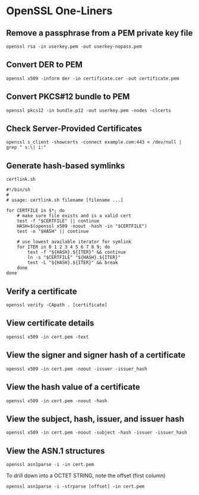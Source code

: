 # OpenSSL One-Liners

## Remove a passphrase from a PEM private key file
	openssl rsa -in userkey.pem -out userkey-nopass.pem

## Convert DER to PEM
	openssl x509 -inform der -in certificate.cer -out certificate.pem

## Convert PKCS#12 bundle to PEM
	openssl pkcs12 -in bundle.p12 -out userkey.pem -nodes -clcerts

## Check Server-Provided Certificates
	openssl s_client -showcerts -connect example.com:443 < /dev/null | grep " s:\| i:"

## Generate hash-based symlinks
`certlink.sh`

	#!/bin/sh
	#
	# usage: certlink.sh filename [filename ...]
	
	for CERTFILE in $*; do
		# make sure file exists and is a valid cert
		test -f "$CERTFILE" || continue
		HASH=$(openssl x509 -noout -hash -in "$CERTFILE")
		test -n "$HASH" || continue
	
		# use lowest available iterator for symlink
		for ITER in 0 1 2 3 4 5 6 7 8 9; do
			test -f "${HASH}.${ITER}" && continue
			ln -s "$CERTFILE" "${HASH}.${ITER}"
			test -L "${HASH}.${ITER}" && break
		done
	done

## Verify a certificate
	openssl verify -CApath . [certificate]

## View certificate details
	openssl x509 -in cert.pem -text

## View the signer and signer hash of a certificate
	openssl x509 -in cert.pem -noout -issuer -issuer_hash

## View the hash value of a certificate
	openssl x509 -in cert.pem -noout -hash

## View the subject, hash, issuer, and issuer hash
	openssl x509 -in cert.pem -noout -subject -hash -issuer -issuer_hash

## View the ASN.1 structures
	openssl asn1parse -i -in cert.pem

To drill down into a OCTET STRING, note the offset (first column)

	openssl asn1parse -i -strparse [offset] -in cert.pem
